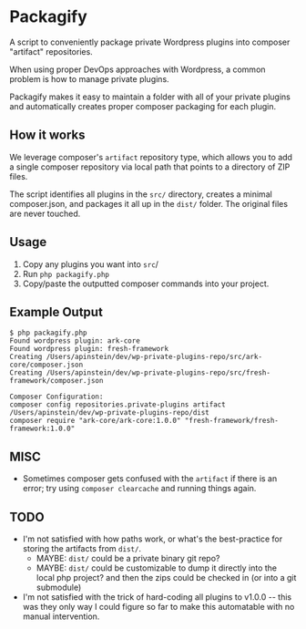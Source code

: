 # Packagify

A script to conveniently package private Wordpress plugins into composer "artifact" repositories.

When using proper DevOps approaches with Wordpress, a common problem is how to manage private plugins.

Packagify makes it easy to maintain a folder with all of your private plugins and automatically creates proper composer packaging for each plugin.

## How it works

We leverage composer's `artifact` repository type, which allows you to add a single composer repository via local path that points to a directory of ZIP files.

The script identifies all plugins in the `src/` directory, creates a minimal composer.json, and packages it all up in the `dist/` folder. The original files are never touched.

## Usage

1. Copy any plugins you want into `src`/
1. Run `php packagify.php`
1. Copy/paste the outputted composer commands into your project.

## Example Output

```
$ php packagify.php
Found wordpress plugin: ark-core
Found wordpress plugin: fresh-framework
Creating /Users/apinstein/dev/wp-private-plugins-repo/src/ark-core/composer.json
Creating /Users/apinstein/dev/wp-private-plugins-repo/src/fresh-framework/composer.json

Composer Configuration:
composer config repositories.private-plugins artifact /Users/apinstein/dev/wp-private-plugins-repo/dist
composer require "ark-core/ark-core:1.0.0" "fresh-framework/fresh-framework:1.0.0"
```

## MISC

* Sometimes composer gets confused with the `artifact` if there is an error; try using `composer clearcache` and running things again.

## TODO

* I'm not satisfied with how paths work, or what's the best-practice for storing the artifacts from `dist/`.
    * MAYBE: `dist/` could be a private binary git repo? 
    * MAYBE: `dist/` could be customizable to dump it directly into the local php project? and then the zips could be checked in (or into a git submodule)
* I'm not satisfied with the trick of hard-coding all plugins to v1.0.0 -- this was they only way I could figure so far to make this automatable with no manual intervention.
